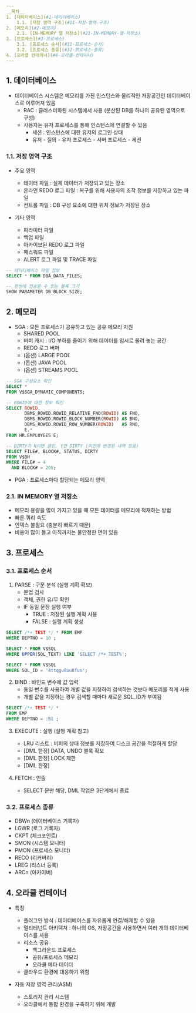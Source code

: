 ```yaml
---
__목차__
1. [데이터베이스](#1-데이터베이스)  
    1.1. [저장 영역 구조](#11-저장-영역-구조)  
2. [메모리](#2-메모리)  
    2.1. [IN-MEMORY 열 저장소](#21-IN-MEMORY-열-저장소)  
3. [프로세스](#3-프로세스)  
    3.1. [프로세스 순서](#31-프로세스-순서)  
    3.2. [프로세스 종류](#32-프로세스-종류)  
4. [오라클 컨테이너](#4-오라클-컨테이너)
---
```


## 1. 데이터베이스
* 데이터베이스 시스템은 메모리를 가진 인스턴스와 물리적인 저장공간인 데이터베이스로 이루어져 있음
    - RAC : 클러스터화된 시스템에서 사용 (분산된 DB를 하나의 공유된 영역으로 구성)
    - 사용자는 유저 프로세스를 통해 인스턴스에 연결할 수 있음
        + 세션 : 인스턴스에 대한 유저의 로그인 상태
        + 유저 - 질의 - 유저 프로세스 - 서버 프로세스 - 세션

### 1.1. 저장 영역 구조
* 주요 영역
    - 데이터 파일 : 실제 데이터가 저장되고 있는 장소
    - 온라인 REDO 로그 파일 : 복구를 위해 사용자의 조작 정보를 저장하고 있는 파일
    - 컨트롤 파일 : DB 구성 요소에 대한 위치 정보가 저장된 장소

* 기타 영역
    - 파라미터 파일
    - 백업 파일
    - 아카이브된 REDO 로그 파일
    - 패스워드 파일
    - ALERT 로그 파일 및 TRACE 파일

```SQL
-- 데이터베이스 파일 정보
SELECT * FROM DBA_DATA_FILES;

-- 한번에 전송할 수 있는 블록 크기
SHOW PARAMETER DB_BLOCK_SIZE;
```


## 2. 메모리
* SGA : 모든 프로세스가 공유하고 있는 공유 메모리 자원
    - SHARED POOL
    - 버퍼 캐시 : I/O 부하를 줄이기 위해 데이터를 임시로 올려 놓는 공간
    - REDO 로그 버퍼
    - (옵션) LARGE POOL
    - (옵션) JAVA POOL
    - (옵션) STREAMS POOL
```SQL
-- SGA 구성요소 확인
SELECT *
FROM V$SGA_DYNAMIC_COMPONENTS;

-- ROWID에 대한 정보 확인
SELECT ROWID,
       DBMS_ROWID.ROWID_RELATIVE_FNO(ROWID) AS FNO,
       DBMS_ROWID.ROWID_BLOCK_NUMBER(ROWID) AS BNO,
       DBMS_ROWID.ROWID_ROW_NUMBER(ROWID)   AS RNO,
       E.*
FROM HR.EMPLOYEES E; 

-- DIRTY가 N이면 클린, Y면 DIRTY (이전에 변경된 내역 있음)
SELECT FILE#, BLOCK#, STATUS, DIRTY
FROM V$BH
WHERE FILE# = 4
  AND BLOCK# = 205;
```

* PGA : 프로세스마다 할당되는 메모리 영역

### 2.1. IN MEMORY 열 저장소
* 메모리 용량을 많이 가지고 있을 때 모든 데이터를 메모리에 적재하는 방법
* 빠른 쿼리 속도
* 인덱스 불필요 (충분히 빠르기 때문)
* 비용이 많이 들고 아직까지는 불안정한 면이 있음


## 3. 프로세스
### 3.1. 프로세스 순서
1. PARSE : 구문 분석 (실행 계획 확보)
    * 문법 검사
    * 객체, 권한 유/무 확인
    * IF 동일 문장 실행 여부
        - TRUE  : 저장된 실행 계획 사용
        - FALSE : 실행 계획 생성
```SQL
SELECT /*+ TEST */ * FROM EMP
WHERE DEPTNO = 10 ;

SELECT * FROM V$SQL
WHERE UPPER(SQL_TEXT) LIKE 'SELECT /*+ TEST%';

SELECT * FROM V$SQL
WHERE SQL_ID = '4ttqgu8uu8fus';
```

2. BIND : 바인드 변수에 값 입력
    * 동일 변수를 사용하여 개별 값을 지정하여 검색하는 것보다 메모리를 적게 사용
    * 개별 값을 지정하는 경우 검색할 때마다 새로운 SQL_ID가 부여됨
```SQL
SELECT /*+ TEST */ * 
FROM EMP 
WHERE DEPTNO = :B1 ;
```

3. EXECUTE : 실행 (실행 계획 참고)
    * LRU 리스트 : 버퍼의 상태 정보를 저장하여 디스크 공간을 적절하게 할당
    * [DML 한정] DATA, UNDO 블록 확보
    * [DML 한정] LOCK 제한
    * [DML 한정] 

4. FETCH : 인출
    * SELECT 문만 해당, DML 작업은 3단계에서 종료

### 3.2. 프로세스 종류
* DBWn (데이터베이스 기록자)
* LGWR (로그 기록자)
* CKPT (체크포인트)
* SMON (시스템 모니터)
* PMON (프로세스 모니터)
* RECO (리커버리)
* LREG (리스너 등록)
* ARCn (아카이버)


## 4. 오라클 컨테이너
* 특징
    - 플러그인 방식 : 데이터베이스를 자유롭게 연결/해제할 수 있음
    - 멀티테넌트 아키텍쳐 : 하나의 OS, 저장공간을 사용하면서 여러 개의 데이터베이스를 사용
    - 리소스 공유
        + 백그라운드 프로세스
        + 공유/프로세스 메모리
        + 오라클 메타 데이터
    - 클라우드 환경에 대응하기 위함

* 자동 저장 영역 관리(ASM)
    - 스토리지 관리 시스템
    - 오라클에서 통합 환경을 구축하기 위해 개발
